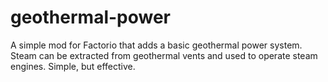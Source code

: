 # geothermal-power
A simple mod for Factorio that adds a basic geothermal power system.
Steam can be extracted from geothermal vents and used to operate steam engines. Simple, but effective.
